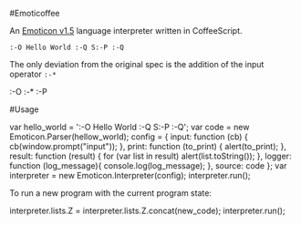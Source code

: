 #Emoticoffee

An [Emoticon v1.5](http://www.teuton.org/~stranger/code/emoticon/manual.php) language interpreter written in CoffeeScript.

    :-O Hello World :-Q S:-P :-Q
  
The only deviation from the original spec is the addition of the input operator `:-*`

  :-O :-* :-P
  

#Usage

  var hello_world = ':-O Hello World :-Q S:-P :-Q';
  var code = new Emoticon.Parser(hellow_world);
  config = {
    input: function (cb) {
      cb(window.prompt("input"));
    },
    print: function (to_print) {
      alert(to_print);
    },
    result: function (result) {
      for (var list in result)
        alert(list.toString());
    },
    logger: function (log_message){
      console.log(log_message);
    },
    source: code
  };
  var interpreter = new Emoticon.Interpreter(config);
  interpreter.run();
  
To run a new program with the current program state:
  
  interpreter.lists.Z = interpreter.lists.Z.concat(new_code);
  interpreter.run();
